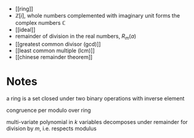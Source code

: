
- [[ring]]
- $\mathbb{Z}[i]$, whole numbers complemented with imaginary unit forms the complex numbers $\mathbb{C}$
- [[ideal]]
- remainder of division in the real numbers, $R_{m}(a)$
- [[greatest common divisor (gcd)]]
- [[least common multiple (lcm)]]
- [[chinese remainder theorem]]



# Notes

a ring is a set closed under two binary operations with inverse element

congruence per modulo over ring

multi-variate polynomial in $k$ variables decomposes under remainder for division by $m$, i.e. respects modulus
